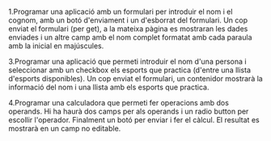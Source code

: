 1.Programar una aplicació amb un formulari per introduir el nom i el cognom, 
amb un botó d'enviament i un d'esborrat del formulari. Un cop enviat el formulari (per get), 
a la mateixa pàgina es mostraran les dades enviades i un altre camp amb el nom complet 
formatat amb cada paraula amb la inicial en majúscules.

3.Programar una aplicació que permeti introduir el nom d'una persona i seleccionar
amb un checkbox els esports que practica (d'entre una llista d'esports disponibles). 
Un cop enviat el formulari, un contenidor mostrarà la informació del nom i una llista amb els esports que practica.


4.Programar una calculadora que permeti fer operacions amb dos operands. Hi ha haurà dos camps per als operands 
i un radio button per escollir l'operador. Finalment un botó per enviar i fer el càlcul. 
El resultat es mostrarà en un camp no editable.
